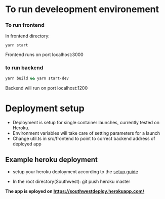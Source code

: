 

# To run develeopment environement
### To run frontend
In frontend directory: 
```
yarn start
```
Frontend runs on port localhost:3000
### to run backend
```bash
yarn build && yarn start-dev
```
Backend will run on port localhost:1200


# Deployment setup

- Deployment is setup for single container launches, currently tested on Heroku.
- Environment variables will take care of setting parameters for a launch
- Change util.ts in src/frontend to point to correct backend address of deployed app

## Example heroku deployment
- setup your heroku deployment according to the [setup guide](https://devcenter.heroku.com/articles/getting-started-with-nodejs#set-up)

- In the root directory(Southwest):
git push heroku master



**The app is eployed on https://southwestdeploy.herokuapp.com/** 